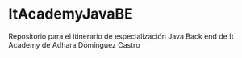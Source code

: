 # ItAcademyJavaBE
Repositorio para el itinerario de especialización Java Back end de It Academy
de Adhara Domínguez Castro
